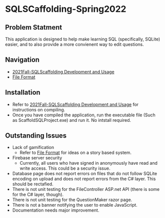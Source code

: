 # SQLSCaffolding-Spring2022
## Problem Statment
This application is designed to help make learning SQL (specifically, SQLite) easier, and to also provide a more convienent way to edit questions.

## Navigation
- [2021Fall-SQLScaffolding Development and Usage](ScaffoldingSQLProject-master/README.md)
- [File Format](ScaffoldingSQLProject-master/FILEFORMAT.md)

## Installation
- Refer to [2021Fall-SQLScaffolding Development and Usage](ScaffoldingSQLProject-master/README.md) for instructions on compiling. 
- Once you have compiled the application, run the executable file (Such as ScaffoldSQLProject.exe) and run it. No intstall required.

## Outstanding Issues
- Lack of gamification 
    * Refer to [File Format](ScaffoldingSQLProject-master/FILEFORMAT.md) for ideas on a story based system.
- Firebase server security
    * Currently, all users who have signed in anonymously have read and write access. This could be a security issue.
- Database page does not report errors on files that do not follow SQLite encoding on upload and does not report errors from the C# layer. This should be rectafied.
- There is not unit testing for the FileController ASP.net API (there is some for the C# layer, though).
- There is not unit testing for the QuestionMaker razor page.
- There is not a banner notifying the user to enable JavaScript.
- Documentation needs major improvement.
